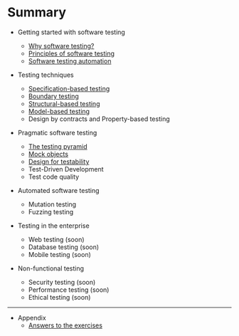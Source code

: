 # Summary

* Getting started with software testing
	* [Why software testing?](why-software-testing.md)
	* [Principles of software testing](testing-principles.md)
	* [Software testing automation](test-automation.md)

* Testing techniques
	* [Specification-based testing](specification-based-testing.md)
	* [Boundary testing](boundary-testing.md)
	* [Structural-based testing](structural-testing.md)
	* [Model-based testing](model-based-testing.md)
	* Design by contracts and Property-based testing

* Pragmatic software testing
	* [The testing pyramid](testing-pyramid.md)
	* [Mock objects](mocking.md)
	* [Design for testability](design-for-testability.md)
	* Test-Driven Development
	* Test code quality

* Automated software testing
	* Mutation testing
	* Fuzzing testing

* Testing in the enterprise
	* Web testing (soon)
	* Database testing (soon)
	* Mobile testing (soon)

* Non-functional testing
	* Security testing (soon)
	* Performance testing (soon)
	* Ethical testing (soon)

--- 

* Appendix
	* [Answers to the exercises](answers.md)

